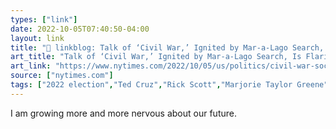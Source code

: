 ```yaml
---
types: ["link"]
date: 2022-10-05T07:40:50-04:00
layout: link
title: "🔗 linkblog: Talk of ‘Civil War,’ Ignited by Mar-a-Lago Search, Is Flaring Online - The New York Times'"
art_title: "Talk of ‘Civil War,’ Ignited by Mar-a-Lago Search, Is Flaring Online - The New York Times"
art_link: "https://www.nytimes.com/2022/10/05/us/politics/civil-war-social-media-trump.html"
source: ["nytimes.com"]
tags: ["2022 election","Ted Cruz","Rick Scott","Marjorie Taylor Greene","civil war rhetoric"]
---
```

I am growing more and more nervous about our future.
 
